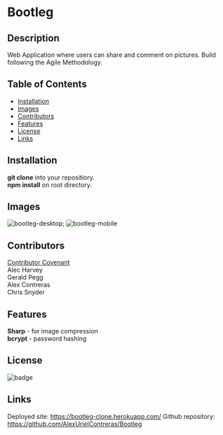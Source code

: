 # Bootleg

  ## Description
  Web Application where users can share and comment on pictures. Build following the Agile Methodology.

  ## Table of Contents
   - [Installation](#installation)
   - [Images](#images)
   - [Contributors](#contributors)
   - [Features](#features)
   - [License](#license)
   - [Links](#links)
  
  ## Installation
  **git clone** into your repositiory. <br />
  **npm install** on root directory.

  ## Images
  ![bootleg-desktop](https://user-images.githubusercontent.com/82139053/190706451-f44b9c70-06aa-478d-91a2-a67dee3d4b59.png);
  ![bootleg-mobile](https://user-images.githubusercontent.com/82139053/190706475-686396aa-239a-4264-b73b-ca6a72561686.png)


  ## Contributors
  [Contributor Covenant](https://www.contributor-covenant.org/)  
  Alec Harvey  
  Gerald Pegg  
  Alex Contreras  
  Chris Snyder 


  ## Features
  **Sharp** - for image compression <br />
  **bcrypt** - password hashing

  ## License
 
  ![badge](https://img.shields.io/badge/license-Github,NPM-yellow)<br />
  
  ## Links
  
  Deployed site: https://bootleg-clone.herokuapp.com/ 
  Github repository: https://github.com/AlexUrielContreras/Bootleg
  
